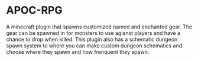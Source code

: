 APOC-RPG
========

A minecraft plugin that spawns customized named and enchanted gear. The gear can be spawned in for monsters to use agianst players and have a chance to drop when killed. This plugin also has a schematic dungeon spawn system to where you can make custom dungeon schematics and choose where they spawn and how frenquent they spawn.
